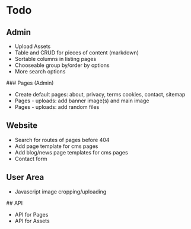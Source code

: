 # Todo

## Admin

- Upload Assets
- Table and CRUD for pieces of content (markdown)
- Sortable columns in listing pages
- Chooseable group by/order by options
- More search options

### Pages (Admin)

- Create default pages: about, privacy, terms cookies, contact, sitemap
- Pages - uploads: add banner image(s) and main image
- Pages - uploads: add random files

## Website

- Search for routes of pages before 404
- Add page template for cms pages
- Add blog/news page templates for cms pages
- Contact form

## User Area

- Javascript image cropping/uploading

## API

- API for Pages
- API for Assets
